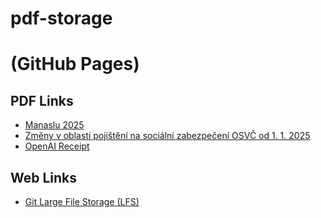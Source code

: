 # pdf-storage
# (GitHub Pages)

## PDF Links

- [Manaslu 2025](https://pavelklos.github.io/pdf-storage/ManasluItinerář.pdf)  
- [Změny v oblasti pojištění na sociální zabezpečení OSVČ od 1. 1. 2025](https://pavelklos.github.io/pdf-storage/Zmeny_v_oblasti_pojistneho_na_socialni_zabezpeceni_OSVC_od_1._1._2025.pdf)  
- [OpenAI Receipt](https://pavelklos.github.io/pdf-storage/Receipt-2592-3608.pdf)

## Web Links

- [Git Large File Storage (LFS)](https://git-lfs.com/)
